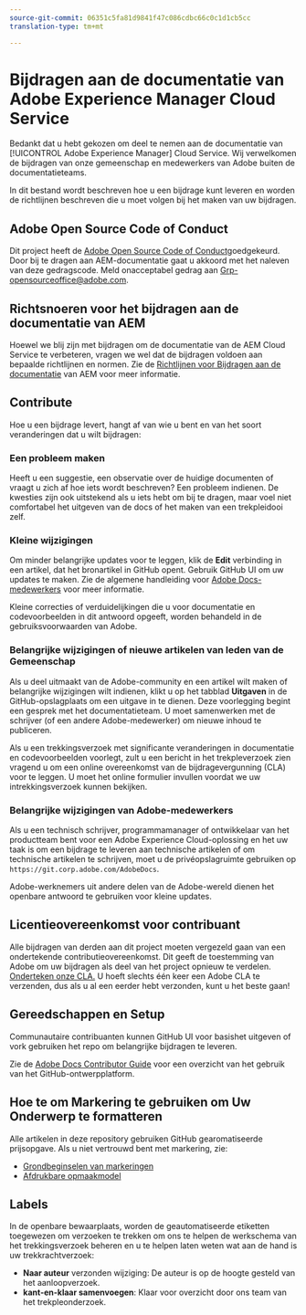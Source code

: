 ```yaml
---
source-git-commit: 06351c5fa81d9841f47c086cdbc66c0c1d1cb5cc
translation-type: tm+mt

---
```

# Bijdragen aan de documentatie van Adobe Experience Manager Cloud Service

Bedankt dat u hebt gekozen om deel te nemen aan de documentatie van [!UICONTROL Adobe Experience Manager] Cloud Service. Wij verwelkomen de bijdragen van onze gemeenschap en medewerkers van Adobe buiten de documentatieteams.

In dit bestand wordt beschreven hoe u een bijdrage kunt leveren en worden de richtlijnen beschreven die u moet volgen bij het maken van uw bijdragen.

## Adobe Open Source Code of Conduct

Dit project heeft de [Adobe Open Source Code of Conduct](code-of-conduct.md)goedgekeurd. Door bij te dragen aan AEM-documentatie gaat u akkoord met het naleven van deze gedragscode. Meld onacceptabel gedrag aan [Grp-opensourceoffice@adobe.com](mailto:Grp-opensourceoffice@adobe.com).

## Richtsnoeren voor het bijdragen aan de documentatie van AEM

Hoewel we blij zijn met bijdragen om de documentatie van de AEM Cloud Service te verbeteren, vragen we wel dat de bijdragen voldoen aan bepaalde richtlijnen en normen. Zie de [Richtlijnen voor Bijdragen aan de documentatie](guidelines.md) van AEM voor meer informatie.

## Contribute

Hoe u een bijdrage levert, hangt af van wie u bent en van het soort veranderingen dat u wilt bijdragen:

### Een probleem maken

Heeft u een suggestie, een observatie over de huidige documenten of vraagt u zich af hoe iets wordt beschreven? Een probleem indienen. De kwesties zijn ook uitstekend als u iets hebt om bij te dragen, maar voel niet comfortabel het uitgeven van de docs of het maken van een trekpleidooi zelf.

### Kleine wijzigingen

Om minder belangrijke updates voor te leggen, klik de **Edit** verbinding in een artikel, dat het bronartikel in GitHub opent. Gebruik GitHub UI om uw updates te maken. Zie de algemene handleiding voor [Adobe Docs-medewerkers](https://docs.adobe.com/help/en/contributor/contributor-guide/introduction.html) voor meer informatie.

Kleine correcties of verduidelijkingen die u voor documentatie en codevoorbeelden in dit antwoord opgeeft, worden behandeld in de gebruiksvoorwaarden van Adobe.

### Belangrijke wijzigingen of nieuwe artikelen van leden van de Gemeenschap

Als u deel uitmaakt van de Adobe-community en een artikel wilt maken of belangrijke wijzigingen wilt indienen, klikt u op het tabblad **Uitgaven** in de GitHub-opslagplaats om een uitgave in te dienen. Deze voorlegging begint een gesprek met het documentatieteam. U moet samenwerken met de schrijver (of een andere Adobe-medewerker) om nieuwe inhoud te publiceren.

Als u een trekkingsverzoek met significante veranderingen in documentatie en codevoorbeelden voorlegt, zult u een bericht in het trekpleverzoek zien vragend u om een online overeenkomst van de bijdragevergunning (CLA) voor te leggen. U moet het online formulier invullen voordat we uw intrekkingsverzoek kunnen bekijken.

### Belangrijke wijzigingen van Adobe-medewerkers

Als u een technisch schrijver, programmamanager of ontwikkelaar van het productteam bent voor een Adobe Experience Cloud-oplossing en het uw taak is om een bijdrage te leveren aan technische artikelen of om technische artikelen te schrijven, moet u de privéopslagruimte gebruiken op `https://git.corp.adobe.com/AdobeDocs`.

Adobe-werknemers uit andere delen van de Adobe-wereld dienen het openbare antwoord te gebruiken voor kleine updates.

## Licentieovereenkomst voor contribuant

Alle bijdragen van derden aan dit project moeten vergezeld gaan van een ondertekende contributieovereenkomst. Dit geeft de toestemming van Adobe om uw bijdragen als deel van het project opnieuw te verdelen. [Onderteken onze CLA.](https://opensource.adobe.com/cla.html) U hoeft slechts één keer een Adobe CLA te verzenden, dus als u al een eerder hebt verzonden, kunt u het beste gaan!

## Gereedschappen en Setup

Communautaire contribuanten kunnen GitHub UI voor basishet uitgeven of vork gebruiken het repo om belangrijke bijdragen te leveren.

Zie de [Adobe Docs Contributor Guide](https://docs.adobe.com/help/en/contributor/contributor-guide/introduction.html) voor een overzicht van het gebruik van het GitHub-ontwerpplatform.

## Hoe te om Markering te gebruiken om Uw Onderwerp te formatteren

Alle artikelen in deze repository gebruiken GitHub gearomatiseerde prijsopgave. Als u niet vertrouwd bent met markering, zie:

* [Grondbeginselen van markeringen](https://help.github.com/articles/getting-started-with-writing-and-formatting-on-github/)
* [Afdrukbare opmaakmodel](https://guides.github.com/pdfs/markdown-cheatsheet-online.pdf)

## Labels

In de openbare bewaarplaats, worden de geautomatiseerde etiketten toegewezen om verzoeken te trekken om ons te helpen de werkschema van het trekkingsverzoek beheren en u te helpen laten weten wat aan de hand is uw trekkrachtverzoek:

* **Naar auteur** verzonden wijziging: De auteur is op de hoogte gesteld van het aanloopverzoek.
* **kant-en-klaar samenvoegen**: Klaar voor overzicht door ons team van het trekpleonderzoek.

